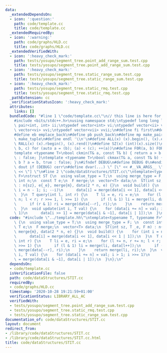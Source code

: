 ```yaml
---
data:
  _extendedDependsOn:
  - icon: ':question:'
    path: code/template.cc
    title: code/template.cc
  _extendedRequiredBy:
  - icon: ':warning:'
    path: code/graphs/HLD.cc
    title: code/graphs/HLD.cc
  _extendedVerifiedWith:
  - icon: ':heavy_check_mark:'
    path: tests/yosupo/segment_tree.point_add_range_sum.test.cpp
    title: tests/yosupo/segment_tree.point_add_range_sum.test.cpp
  - icon: ':heavy_check_mark:'
    path: tests/yosupo/segment_tree.static_range_sum.test.cpp
    title: tests/yosupo/segment_tree.static_range_sum.test.cpp
  - icon: ':heavy_check_mark:'
    path: tests/yosupo/segment_tree.static_rmq.test.cpp
    title: tests/yosupo/segment_tree.static_rmq.test.cpp
  _pathExtension: cc
  _verificationStatusIcon: ':heavy_check_mark:'
  attributes:
    links: []
  bundledCode: "#line 1 \"code/template.cc\"\n// this line is here for a reason\n\
    #include <bits/stdc++.h>\nusing namespace std;\ntypedef long long ll;\ntypedef\
    \ pair<int, int> ii;\ntypedef vector<int> vi;\ntypedef vector<ii> vii;\ntypedef\
    \ vector<vi> vvi;\ntypedef vector<vii> vvii;\n#define fi first\n#define se second\n\
    #define eb emplace_back\n#define pb push_back\n#define mp make_pair\n#define mt\
    \ make_tuple\n#define endl '\\n'\n#define ALL(x) (x).begin(), (x).end()\n#define\
    \ RALL(x) (x).rbegin(), (x).rend()\n#define SZ(x) (int)(x).size()\n#define FOR(a,\
    \ b, c) for (auto a = (b); (a) < (c); ++(a))\n#define F0R(a, b) FOR (a, 0, (b))\n\
    template <typename T>\nbool ckmin(T& a, const T& b) { return a > b ? a = b, true\
    \ : false; }\ntemplate <typename T>\nbool ckmax(T& a, const T& b) { return a <\
    \ b ? a = b, true : false; }\n#ifndef DEBUG\n#define DEBUG 0\n#endif\n#define\
    \ dout if (DEBUG) cerr\n#define dvar(...) \" [\" << #__VA_ARGS__ \": \" << (__VA_ARGS__)\
    \ << \"] \"\n#line 2 \"code/dataStructures/STIT.cc\"\ntemplate<typename T, typename\
    \ F>\nstruct ST {\n  using value_type = T;\n  using merge_type = F; \n  const\
    \ int n;\n  const T e;\n  F merge;\n  vector<T> data;\n  ST(int sz, T _e, F m)\
    \ : n{sz}, e{_e}, merge{m}, data(2 * n, e) {}\n  void build() {\n    for (int\
    \ i = n - 1; i; --i)\n      data[i] = merge(data[i << 1], data[i << 1 | 1]);\n\
    \  }\n  T query(int l, int r) {\n    T li = e, ri = e;\n    for (l += n, r +=\
    \ n; l < r; r >>= 1, l >>= 1) {\n      if (l & 1) li = merge(li, data[l++]);\n\
    \      if (r & 1) ri = merge(data[--r], ri);\n    }\n    return merge(li, ri);\n\
    \  }\n  void update(int i, T val) {\n    for (data[i += n] = val; i > 1; i >>=\
    \ 1)\n      data[i >> 1] = merge(data[i & ~1], data[i | 1]);\n  }\n};\n"
  code: "#include \"../template.hh\"\ntemplate<typename T, typename F>\nstruct ST\
    \ {\n  using value_type = T;\n  using merge_type = F; \n  const int n;\n  const\
    \ T e;\n  F merge;\n  vector<T> data;\n  ST(int sz, T _e, F m) : n{sz}, e{_e},\
    \ merge{m}, data(2 * n, e) {}\n  void build() {\n    for (int i = n - 1; i; --i)\n\
    \      data[i] = merge(data[i << 1], data[i << 1 | 1]);\n  }\n  T query(int l,\
    \ int r) {\n    T li = e, ri = e;\n    for (l += n, r += n; l < r; r >>= 1, l\
    \ >>= 1) {\n      if (l & 1) li = merge(li, data[l++]);\n      if (r & 1) ri =\
    \ merge(data[--r], ri);\n    }\n    return merge(li, ri);\n  }\n  void update(int\
    \ i, T val) {\n    for (data[i += n] = val; i > 1; i >>= 1)\n      data[i >> 1]\
    \ = merge(data[i & ~1], data[i | 1]);\n  }\n};\n"
  dependsOn:
  - code/template.cc
  isVerificationFile: false
  path: code/dataStructures/STIT.cc
  requiredBy:
  - code/graphs/HLD.cc
  timestamp: '2020-10-28 19:21:59+01:00'
  verificationStatus: LIBRARY_ALL_AC
  verifiedWith:
  - tests/yosupo/segment_tree.point_add_range_sum.test.cpp
  - tests/yosupo/segment_tree.static_rmq.test.cpp
  - tests/yosupo/segment_tree.static_range_sum.test.cpp
documentation_of: code/dataStructures/STIT.cc
layout: document
redirect_from:
- /library/code/dataStructures/STIT.cc
- /library/code/dataStructures/STIT.cc.html
title: code/dataStructures/STIT.cc
---
```

